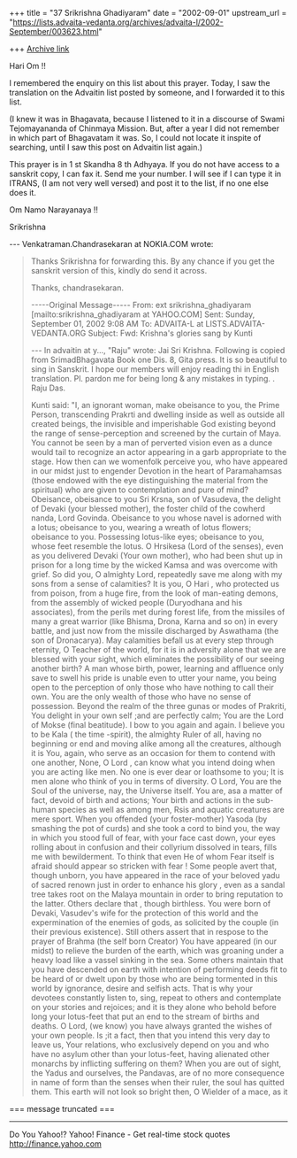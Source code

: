 +++
title = "37 Srikrishna Ghadiyaram"
date = "2002-09-01"
upstream_url = "https://lists.advaita-vedanta.org/archives/advaita-l/2002-September/003623.html"

+++
[Archive link](https://lists.advaita-vedanta.org/archives/advaita-l/2002-September/003623.html)

Hari Om !!

I remembered the enquiry on this list about this
prayer. Today, I saw the translation on the Advaitin
list posted by someone, and I forwarded it to this
list.

(I knew it was in Bhagavata, because I listened to it
in a discourse of Swami Tejomayananda of Chinmaya
Mission. But, after a year I did not remember in which
part of Bhagavatam it was. So, I could not locate it
inspite of searching, until I saw this post on
Advaitin list again.)

This prayer is in 1 st Skandha 8 th Adhyaya. If you do
not have access to a sanskrit copy, I can fax it. Send
me your number. I will see if I can type it in ITRANS,
(I am not very well versed) and post it to the list,
if no one else does it.

Om Namo Narayanaya !!

Srikrishna

--- Venkatraman.Chandrasekaran at NOKIA.COM wrote:
> Thanks Srikrishna for forwarding this.
> By any chance if you get the sanskrit version of
> this, kindly
> do send it across.
>
> Thanks,
> chandrasekaran.
>
> -----Original Message-----
> From: ext srikrishna_ghadiyaram
> [mailto:srikrishna_ghadiyaram at YAHOO.COM]
> Sent: Sunday, September 01, 2002 9:08 AM
> To: ADVAITA-L at LISTS.ADVAITA-VEDANTA.ORG
> Subject: Fwd: Krishna's glories sang by Kunti
>
>
> --- In advaitin at y..., "Raju" <gopijana at y...> wrote:
> Jai Sri Krishna.
>  Following is copied from SrimadBhagavata Book one
> Dis. 8, Gita
> press.
> It is so beautiful to sing in Sanskrit. I hope our
> members will enjoy
> reading thi in English translation. Pl. pardon me
> for being long & any
> mistakes in typing. .
> Raju Das.
>
> Kunti said: "I, an ignorant woman, make obeisance to
> you, the Prime
> Person, transcending Prakrti and dwelling inside as
> well as outside
> all
> created beings, the invisible and imperishable God
> existing beyond the
> range of sense-perception and screened by the
> curtain of Maya.
> You cannot be seen by a man of perverted vision even
> as a dunce would
> tail to recognize an actor appearing in a garb
> appropriate to the
> stage.
> How then can we womenfolk perceive you, who have
> appeared in our midst
> just to engender Devotion in the heart of
> Paramahamsas (those endowed
> with the eye distinguishing the material from the
> spiritual) who are
> given to contemplation and pure of mind?
> Obeisance, obeisance to you Sri Krsna, son of
> Vasudeva, the delight of
> Devaki (your blessed mother), the foster child of
> the cowherd nanda,
> Lord Govinda. Obeisance to you whose navel is
> adorned with a lotus;
> obeisance to you, wearing a wreath of lotus flowers;
> obeisance to you.
> Possessing lotus-like eyes; obeisance to you, whose
> feet resemble the
> lotus.
>  O Hrsikesa (Lord of the senses), even as you
> delivered Devaki (Your
> own
> mother), who had been shut up in prison for a long
> time by the wicked
> Kamsa and was overcome with grief. So did you, O
> almighty Lord,
> repeatedly save me along with my sons from a sense
> of calamities? It
> is
> you, O Hari , who protected us from poison, from a
> huge fire, from the
> look of man-eating demons, from the assembly of
> wicked people
> (Duryodhana and his associates), from the perils met
> during forest
> life,
> from the missiles of many a great warrior (like
> Bhisma, Drona, Karna
> and
> so on) in every battle, and just now from the
> missile discharged by
> Aswathama (the son of Dronacarya).
> May calamities befall us at every step through
> eternity, O Teacher of
> the world, for it is in adversity alone that we are
> blessed with your
> sight, which eliminates the possibility of our
> seeing another birth?
>  A man whose birth, power, learning and affluence
> only save to swell
> his
> pride is unable even to utter your name, you being
> open to the
> perception of only those who have nothing to call
> their own. You are
> the
> only wealth of those who have no sense of
> possession. Beyond the realm
> of the three gunas or modes of Prakriti, You delight
> in your own self
> ;and are perfectly calm; You are the Lord of Mokse
> (final beatitude).
> I
> bow to you again and again.
> I believe you to be Kala ( the time -spirit), the
> almighty Ruler of
> all,
> having no beginning or end and moving alike among
> all the creatures,
> although it is You, again, who serve as an occasion
> for them to
> contend
> with one another, None, O Lord , can know what you
> intend doing when
> you
> are acting like men. No one is ever dear or
> loathsome to you; It is
> men
> alone who think of you in terms of diversity.
>  O Lord, You are the Soul of the universe, nay, the
> Universe itself.
> You
> are, asa a matter of fact, devoid of birth and
> actions; Your birth and
> actions in the sub-human species as well as among
> men, Rsis and
> aquatic
> creatures are mere sport. When you offended (your
> foster-mother)
> Yasoda
> (by smashing the pot of curds) and she took a cord
> to bind you, the
> way
> in which you stood full of fear, with your face cast
> down, your eyes
> rolling about in confusion and their collyrium
> dissolved in tears,
> fills
> me with bewilderment.
> To think that even He of whom Fear  itself is afraid
> should appear so
> stricken with fear ! Some people avert that, though
> unborn, you have
> appeared in the race of your beloved yadu of sacred
> renown just in
> order
> to enhance his glory , even as a sandal tree takes
> root on the Malaya
> mountain in order to bring reputation to the latter.
> Others  declare
> that , though birthless. You were born of Devaki,
> Vasudev's wife for
> the
> protection of this world and the expermination of
> the enemies of gods,
> as solicited by the couple (in their previous
> existence). Still others
> assert that in respose to the prayer of Brahma (the
> self born Creator)
> You have appeared (in our midst) to relieve the
> burden of the earth,
> which was groaning under a heavy load like a vassel
> sinking in the
> sea.
> Some others maintain that you have descended on
> earth with intention
> of
> performing deeds fit to be heard of or dwelt upon by
> those who are
> being
> tormented in this world by ignorance, desire and
> selfish acts.
>  That is why your devotees constantly listen to,
> sing, repeat to
> others
> and contemplate on your stories and rejoices; and it
> is they alone who
> behold before long your lotus-feet that put an end
> to the stream of
> births and deaths. O Lord, (we know) you have always
> granted the
> wishes
> of your own people. Is ;it a fact, then that you
> intend this very day
> to
> leave us, Your relations, who exclusively depend on
> you and who have
> no
> asylum other than your lotus-feet, having alienated
> other monarchs by
> inflicting suffering on them?  When you are out of
> sight, the Yadus
> and
> ourselves, the Pandavas, are of no more consequence
> in name of form
> than
> the senses when their ruler, the soul has quitted
> them.
>  This earth will not look so bright then, O Wielder
> of a mace, as it
>
=== message truncated ===


__________________________________________________
Do You Yahoo!?
Yahoo! Finance - Get real-time stock quotes
http://finance.yahoo.com

